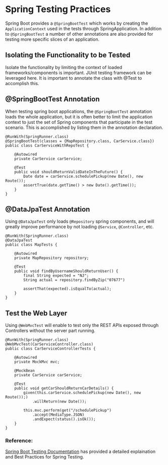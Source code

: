 # Spring Testing Practices

Spring Boot provides a `@SpringBootTest` which works by creating the `ApplicationContext` used in the tests through SpringApplication. In addition to `@SpringBootTest` a number of other annotations are also provided for testing more specific slices of an application.

## Isolating the Functionality to be Tested

 Isolate the functionality by limiting the context of loaded frameworks/components is important. JUnit testing framework can be leveraged here. It is important to annotate the class with @Test to accomplish this.

## @SpringBootTest Annotation

When testing spring boot applications, the `@SpringBootTest` annotation loads the whole application, but it is often better to limit the application context to just the set of Spring components that participate in the test scenario. This is accomplished by listing them in the annotation declaration.

```
@RunWith(SpringRunner.class)
@SpringBootTest(classes = {MapRepository.class, CarService.class})
public class CarServiceWithRepoTest {

	@Autowired
	private CarService carService;

	@Test
	public void shouldReturnValidDateInTheFuture() {
    	Date date = carService.schedulePickup(new Date(), new Route());
    	assertTrue(date.getTime() > new Date().getTime());
	}
}
```

## @DataJpaTest Annotation

Using `@DataJpaTest` only loads `@Repository` spring components, and will greatly improve performance by not loading `@Service`, `@Controller`, etc.

```
@RunWith(SpringRunner.class)
@DataJpaTest
public class MapTests {

	@Autowired
	private MapRepository repository;

	@Test
	public void findByUsernameShouldReturnUser() {
    	final String expected = "NJ";
    	String actual = repository.findByZip("07677")

    	assertThat(expected).isEqualTo(actual);
	}
}
```

## Test the Web Layer

Using `@WebMvcTest` will enable to test only the  REST APIs exposed through Controllers without the server part running.

```
@RunWith(SpringRunner.class)
@WebMvcTest(CarServiceController.class)
public class CarServiceControllerTests {

	@Autowired
	private MockMvc mvc;

	@MockBean
	private CarService carService;

	@Test
	public void getCarShouldReturnCarDetails() {
    	given(this.carService.schedulePickup(new Date(), new Route());)
        	.willReturn(new Date());

    	this.mvc.perform(get("/schedulePickup")
        	.accept(MediaType.JSON)
        	.andExpect(status().isOk());
	}
}
```

### Reference:

 [Spring Boot Testing Documentation](https://docs.spring.io/spring-boot/docs/current/reference/html/features.html#features.testing.spring-boot-applications) has provided a detailed explaination and Best Practices for Spring Testing.